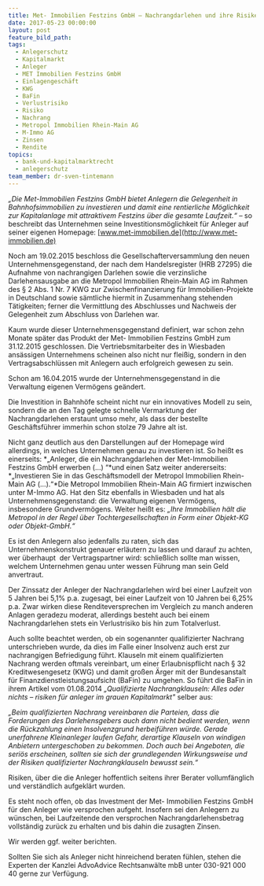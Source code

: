 ```yaml
---
title: Met- Immobilien Festzins GmbH – Nachrangdarlehen und ihre Risiken für Anleger
date: 2017-05-23 00:00:00
layout: post
feature_bild_path:
tags:
  - Anlegerschutz
  - Kapitalmarkt
  - Anleger
  - MET Immobilien Festzins GmbH
  - Einlagengeschäft
  - KWG
  - BaFin
  - Verlustrisiko
  - Risiko
  - Nachrang
  - Metropol Immobilien Rhein-Main AG
  - M-Immo AG
  - Zinsen
  - Rendite
topics:
  - bank-und-kapitalmarktrecht
  - anlegerschutz
team_member: dr-sven-tintemann
---
```



*„Die Met-Immobilien Festzins GmbH bietet Anlegern die Gelegenheit in Bahnhofsimmobilien zu investieren und damit eine rentierliche M&ouml;glichkeit zur Kapitalanlage mit attraktivem Festzins &uuml;ber die gesamte Laufzeit.“* – so beschreibt das Unternehmen seine Investitionsm&ouml;glichkeit f&uuml;r Anleger auf seiner eigenen Homepage: [www.met-immobilien.de](http://www.met-immobilien.de)

Noch am 19.02.2015 beschloss die Gesellschafterversammlung den neuen Unternehmensgegenstand, der nach dem Handelsregister (HRB 27295) die Aufnahme von nachrangigen Darlehen sowie die verzinsliche Darlehensausgabe an die Metropol Immobilien Rhein-Main AG im Rahmen des &sect; 2 Abs. 1 Nr. 7 KWG zur Zwischenfinanzierung f&uuml;r Immobilien-Projekte in Deutschland sowie s&auml;mtliche hiermit in Zusammenhang stehenden T&auml;tigkeiten; ferner die Vermittlung des Abschlusses und Nachweis der Gelegenheit zum Abschluss von Darlehen war.

Kaum wurde dieser Unternehmensgegenstand definiert, war schon zehn Monate sp&auml;ter das Produkt der Met- Immobilien Festzins GmbH zum 31.12.2015 geschlossen. Die Vertriebsmitarbeiter des in Wiesbaden ans&auml;ssigen Unternehmens scheinen also nicht nur flei&szlig;ig, sondern in den Vertragsabschl&uuml;ssen mit Anlegern auch erfolgreich gewesen zu sein.

Schon am 16.04.2015 wurde der Unternehmensgegenstand in die Verwaltung eigenen Verm&ouml;gens ge&auml;ndert.

Die Investition in Bahnh&ouml;fe scheint nicht nur ein innovatives Modell zu sein, sondern die an den Tag gelegte schnelle Vermarktung der Nachrangdarlehen erstaunt umso mehr, als dass der bestellte Gesch&auml;ftsf&uuml;hrer immerhin schon stolze 79 Jahre alt ist.

Nicht ganz deutlich aus den Darstellungen auf der Homepage wird allerdings, in welches Unternehmen genau zu investieren ist. So hei&szlig;t es einerseits: *„Anleger, die ein Nachrangdarlehen der Met-Immobilien Festzins GmbH erwerben (...) “*und einen Satz weiter andererseits: *„Investieren Sie in das Gesch&auml;ftsmodell der Metropol Immobilien Rhein-Main AG (...).“*Die Metropol Immobilien Rhein-Main AG firmiert inzwischen unter M-Immo AG. Hat den Sitz ebenfalls in Wiesbaden und hat als Unternehmensgegenstand: die Verwaltung eigenen Verm&ouml;gens, insbesondere Grundverm&ouml;gens. Weiter hei&szlig;t es: *„Ihre Immobilien h&auml;lt die Metropol in der Regel &uuml;ber Tochtergesellschaften in Form einer Objekt-KG oder Objekt-GmbH.“*

Es ist den Anlegern also jedenfalls zu raten, sich das Unternehmenskonstrukt genauer erl&auml;utern zu lassen und darauf zu achten, wer &uuml;berhaupt&nbsp; der Vertragspartner wird: schlie&szlig;lich sollte man wissen, welchem Unternehmen genau unter wessen F&uuml;hrung man sein Geld anvertraut.

Der Zinssatz der Anleger der Nachrangdarlehen wird bei einer Laufzeit von 5 Jahren bei 5,1% p.a. zugesagt, bei einer Laufzeit von 10 Jahren bei 6,25% p.a. Zwar wirken diese Renditeversprechen im Vergleich zu manch anderen Anlagen geradezu moderat, allerdings besteht auch bei einem Nachrangdarlehen stets ein Verlustrisiko bis hin zum Totalverlust.

Auch sollte beachtet werden, ob ein sogenannter qualifizierter Nachrang unterschrieben wurde, da dies im Falle einer Insolvenz auch erst zur nachrangigen Befriedigung f&uuml;hrt. Klauseln mit einem qualifizierten Nachrang werden oftmals vereinbart, um einer Erlaubnispflicht nach &sect; 32 Kreditwesengesetz (KWG) und damit gro&szlig;en &Auml;rger mit der Bundesanstalt f&uuml;r Finanzdienstleistungsaufsicht (BaFin) zu umgehen. So f&uuml;hrt die BaFin in ihrem Artikel vom 01.08.2014 *„Qualifizierte Nachrangklauseln: Alles oder nichts – risiken f&uuml;r anleger im grauen Kapitalmarkt"* selber aus:

*„Beim qualifizierten Nachrang vereinbaren die Parteien, dass die Forderungen des Darlehensgebers auch dann nicht bedient werden, wenn die R&uuml;ckzahlung einen Insolvenzgrund herbeif&uuml;hren w&uuml;rde. Gerade unerfahrene Kleinanleger laufen Gefahr, derartige Klauseln von windigen Anbietern untergeschoben zu bekommen. Doch auch bei Angeboten, die seri&ouml;s erscheinen, sollten sie sich der grundlegenden Wirkungsweise und der Risiken qualifizierter Nachrangklauseln bewusst sein.“*

Risiken, &uuml;ber die die Anleger hoffentlich seitens ihrer Berater vollumf&auml;nglich und verst&auml;ndlich aufgekl&auml;rt wurden.

Es steht noch offen, ob das Investment der Met- Immobilien Festzins GmbH f&uuml;r den Anleger wie versprochen aufgeht. Insofern sei den Anlegern zu w&uuml;nschen, bei Laufzeitende den versprochen Nachrangdarlehensbetrag vollst&auml;ndig zur&uuml;ck zu erhalten und bis dahin die zusagten Zinsen.

Wir werden ggf. weiter berichten.

Sollten Sie sich als Anleger nicht hinreichend beraten f&uuml;hlen, stehen die Experten der Kanzlei AdvoAdvice Rechtsanw&auml;lte mbB unter 030-921 000 40 gerne zur Verf&uuml;gung.